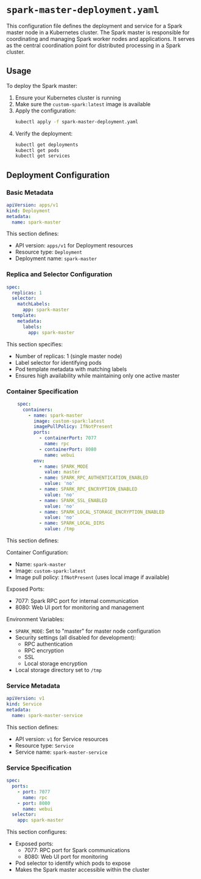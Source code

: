 # `spark-master-deployment.yaml`

This configuration file defines the deployment and service for a Spark master node in a Kubernetes cluster. The Spark master is responsible for coordinating and managing Spark worker nodes and applications. It serves as the central coordination point for distributed processing in a Spark cluster.

## Usage

To deploy the Spark master:

1. Ensure your Kubernetes cluster is running
2. Make sure the `custom-spark:latest` image is available
3. Apply the configuration:
   ```bash
   kubectl apply -f spark-master-deployment.yaml
   ```
4. Verify the deployment:
   ```bash
   kubectl get deployments
   kubectl get pods
   kubectl get services
   ```

## Deployment Configuration

### Basic Metadata

```yaml
apiVersion: apps/v1
kind: Deployment
metadata:
  name: spark-master
```

This section defines:
- API version: `apps/v1` for Deployment resources
- Resource type: `Deployment`
- Deployment name: `spark-master`

### Replica and Selector Configuration

```yaml
spec:
  replicas: 1
  selector:
    matchLabels:
      app: spark-master
  template:
    metadata:
      labels:
        app: spark-master
```

This section specifies:
- Number of replicas: 1 (single master node)
- Label selector for identifying pods
- Pod template metadata with matching labels
- Ensures high availability while maintaining only one active master

### Container Specification

```yaml
    spec:
      containers:
        - name: spark-master
          image: custom-spark:latest
          imagePullPolicy: IfNotPresent
          ports:
            - containerPort: 7077
              name: rpc
            - containerPort: 8080
              name: webui
          env:
            - name: SPARK_MODE
              value: master
            - name: SPARK_RPC_AUTHENTICATION_ENABLED
              value: 'no'
            - name: SPARK_RPC_ENCRYPTION_ENABLED
              value: 'no'
            - name: SPARK_SSL_ENABLED
              value: 'no'
            - name: SPARK_LOCAL_STORAGE_ENCRYPTION_ENABLED
              value: 'no'
            - name: SPARK_LOCAL_DIRS
              value: /tmp
```

This section defines:

Container Configuration:
- Name: `spark-master`
- Image: `custom-spark:latest`
- Image pull policy: `IfNotPresent` (uses local image if available)

Exposed Ports:
- 7077: Spark RPC port for internal communication
- 8080: Web UI port for monitoring and management

Environment Variables:
- `SPARK_MODE`: Set to "master" for master node configuration
- Security settings (all disabled for development):
  - RPC authentication
  - RPC encryption
  - SSL
  - Local storage encryption
- Local storage directory set to `/tmp`

### Service Metadata

```yaml
apiVersion: v1
kind: Service
metadata:
  name: spark-master-service
```

This section defines:
- API version: `v1` for Service resources
- Resource type: `Service`
- Service name: `spark-master-service`

### Service Specification

```yaml
spec:
  ports:
    - port: 7077
      name: rpc
    - port: 8080
      name: webui
  selector:
    app: spark-master
```

This section configures:
- Exposed ports:
  - 7077: RPC port for Spark communications
  - 8080: Web UI port for monitoring
- Pod selector to identify which pods to expose
- Makes the Spark master accessible within the cluster


